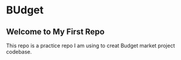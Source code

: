 BUdget
======
Welcome to My First Repo
-------------------------------
This repo is a practice repo I am using to creat Budget market project codebase.
